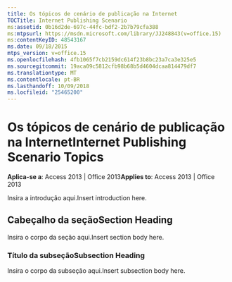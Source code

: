 ```yaml
---
title: Os tópicos de cenário de publicação na Internet
TOCTitle: Internet Publishing Scenario
ms:assetid: 0b16d2de-697c-44fc-bdf2-2b7b79cfa388
ms:mtpsurl: https://msdn.microsoft.com/library/JJ248843(v=office.15)
ms:contentKeyID: 48543167
ms.date: 09/18/2015
mtps_version: v=office.15
ms.openlocfilehash: 4fb1065f7cb2159dc614f23b8bc23a7ca3e325e5
ms.sourcegitcommit: 19aca09c5812cfb98b68b5d4604dcaa814479df7
ms.translationtype: MT
ms.contentlocale: pt-BR
ms.lasthandoff: 10/09/2018
ms.locfileid: "25465200"
---
```

# <a name="internet-publishing-scenario-topics"></a><span data-ttu-id="40fdc-102">Os tópicos de cenário de publicação na Internet</span><span class="sxs-lookup"><span data-stu-id="40fdc-102">Internet Publishing Scenario Topics</span></span>


<span data-ttu-id="40fdc-103">**Aplica-se a**: Access 2013 | Office 2013</span><span class="sxs-lookup"><span data-stu-id="40fdc-103">**Applies to**: Access 2013 | Office 2013</span></span>

<span data-ttu-id="40fdc-104">Insira a introdução aqui.</span><span class="sxs-lookup"><span data-stu-id="40fdc-104">Insert introduction here.</span></span>

## <a name="section-heading"></a><span data-ttu-id="40fdc-105">Cabeçalho da seção</span><span class="sxs-lookup"><span data-stu-id="40fdc-105">Section Heading</span></span>

<span data-ttu-id="40fdc-106">Insira o corpo da seção aqui.</span><span class="sxs-lookup"><span data-stu-id="40fdc-106">Insert section body here.</span></span>

### <a name="subsection-heading"></a><span data-ttu-id="40fdc-107">Título da subseção</span><span class="sxs-lookup"><span data-stu-id="40fdc-107">Subsection Heading</span></span>

<span data-ttu-id="40fdc-108">Insira o corpo da subseção aqui.</span><span class="sxs-lookup"><span data-stu-id="40fdc-108">Insert subsection body here.</span></span>

